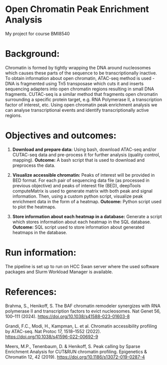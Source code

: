 # Open Chromatin Peak Enrichment Analysis
My project for course BMI8540

# Background:
Chromatin is formed by tightly wrapping the DNA around nucleosomes which causes these parts of the sequence to be transcriptionally inactive. To obtain information about open chromatin, ATAC-seq method is used - DNA is fragmented using Tn5 transposase which cuts it and inserts sequencing adapters into open chromatin regions resulting in small DNA fragments. CUTAC-seq is a similar method that fragments open chromatin surrounding a specific protein target, e.g. RNA Polymerase II, a transcription factor of interest, etc. Using open chromatin peak enrichment analysis we can analyse transcriptional events and identify transcriptionally active regions.

# Objectives and outcomes:
1) **Download and prepare data:** Using bash, download ATAC-seq and/or CUTAC-seq data and pre-process it for further analysis (quality control, mapping). **Outcome:** A bash script that is used to download and preprocess the data.

2) **Visualize accessible chromatin:** Peaks of interest will be provided in BED format. For each pair of sequencing data file (as processed in previous objective) and peaks of interest file (BED), deepTools computeMatrix is used to generate matrix with both peak and signal information. Then, using a custom python script, visualize peak enrichment data in the form of a heatmap. **Outcome:** Python script used to plot the heatmaps.

3) **Store information about each heatmap in a database:** Generate a script which stores information about each heatmap in the SQL database. **Outcome:** SQL script used to store information about generated heatmaps in the database.

# Run information:
The pipeline is set up to run on HCC Swan server where the used software packages and Slurm Workload Manager is available.

# References:
Brahma, S., Henikoff, S. The BAF chromatin remodeler synergizes with RNA polymerase II and transcription factors to evict nucleosomes. Nat Genet 56, 100–111 (2024). https://doi.org/10.1038/s41588-023-01603-8

Grandi, F.C., Modi, H., Kampman, L. et al. Chromatin accessibility profiling by ATAC-seq. Nat Protoc 17, 1518–1552 (2022). https://doi.org/10.1038/s41596-022-00692-9

Meers, M.P., Tenenbaum, D. & Henikoff, S. Peak calling by Sparse Enrichment Analysis for CUT&RUN chromatin profiling. Epigenetics & Chromatin 12, 42 (2019). https://doi.org/10.1186/s13072-019-0287-4
